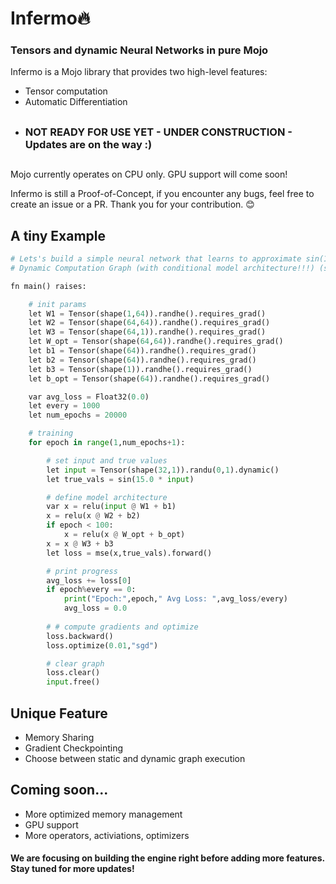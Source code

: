 # Infermo🔥

### Tensors and dynamic Neural Networks in pure Mojo

Infermo is a Mojo library that provides two high-level features:
- Tensor computation
- Automatic Differentiation

##
- ### NOT READY FOR USE YET - UNDER CONSTRUCTION - Updates are on the way :)
##

Mojo currently operates on CPU only. GPU support will come soon! 

Infermo is still a Proof-of-Concept, if you encounter any bugs, feel free to create an issue or a PR. Thank you for your contribution. 😊

## A tiny Example
```python
# Lets's build a simple neural network that learns to approximate sin(15x)
# Dynamic Computation Graph (with conditional model architecture!!!) (static execution is also possible)

fn main() raises:

    # init params
    let W1 = Tensor(shape(1,64)).randhe().requires_grad()
    let W2 = Tensor(shape(64,64)).randhe().requires_grad()
    let W3 = Tensor(shape(64,1)).randhe().requires_grad()
    let W_opt = Tensor(shape(64,64)).randhe().requires_grad()
    let b1 = Tensor(shape(64)).randhe().requires_grad()
    let b2 = Tensor(shape(64)).randhe().requires_grad()
    let b3 = Tensor(shape(1)).randhe().requires_grad()
    let b_opt = Tensor(shape(64)).randhe().requires_grad()

    var avg_loss = Float32(0.0)
    let every = 1000
    let num_epochs = 20000

    # training
    for epoch in range(1,num_epochs+1):

        # set input and true values
        let input = Tensor(shape(32,1)).randu(0,1).dynamic()
        let true_vals = sin(15.0 * input)

        # define model architecture
        var x = relu(input @ W1 + b1)
        x = relu(x @ W2 + b2)
        if epoch < 100:
            x = relu(x @ W_opt + b_opt) 
        x = x @ W3 + b3
        let loss = mse(x,true_vals).forward()

        # print progress
        avg_loss += loss[0]
        if epoch%every == 0:
            print("Epoch:",epoch," Avg Loss: ",avg_loss/every)
            avg_loss = 0.0   
       
        # # compute gradients and optimize
        loss.backward()
        loss.optimize(0.01,"sgd")

        # clear graph
        loss.clear() 
        input.free()
```

## Unique Feature
- Memory Sharing
- Gradient Checkpointing
- Choose between static and dynamic graph execution


## Coming soon...
- More optimized memory management
- GPU support
- More operators, activiations, optimizers

#### We are focusing on building the engine right before adding more features. Stay tuned for more updates!

